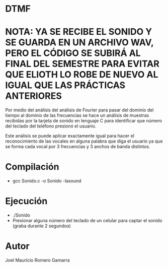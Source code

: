 # DTMF

# NOTA: YA SE RECIBE EL SONIDO Y SE GUARDA EN UN ARCHIVO WAV, PERO EL CÓDIGO SE SUBIRÁ AL FINAL DEL SEMESTRE PARA EVITAR QUE ELIOTH LO ROBE DE NUEVO AL IGUAL QUE LAS PRÁCTICAS ANTERIORES

Por medio del análisis del análisis de Fourier para pasar del dominio del tiempo al dominio de las frecuencias se hace un análisis de muestras recibidas por la tarjeta de sonido en lenguaje C para identificar que número del teclado del teléfono presionó el usuario.

Este análisis se puede aplicar exactamente igual para hacer el reconocimiento de las vocales en alguna palabra que diga el usuario ya que se forma cada vocal por 3 frecuencias y 3 anchos de banda distintos.

# Compilación

- gcc Sonido.c -o Sonido -lasound

# Ejecución

- ./Sonido
- Presionar alguna número del teclado de un celular para captar el sonido (graba durante 2 segundos)

# Autor

Joel Mauricio Romero Gamarra
